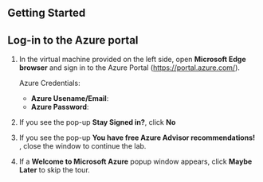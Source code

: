 ## **Getting Started**

## Log-in to the Azure portal

1. In the virtual machine provided on the left side, open **Microsoft Edge browser** and sign in to the Azure Portal (<https://portal.azure.com/>).
   
   Azure Credentials:
   * **Azure Usename/Email**:  <inject key="AzureAdUserEmail"></inject>
   * **Azure Password**:  <inject key="AzureAdUserPassword"></inject>

2. If you see the pop-up  **Stay Signed in?**, click **No**

3. If you see the pop-up **You have free Azure Advisor recommendations!** , close the window to continue the lab. 

4. If a **Welcome to Microsoft Azure** popup window appears, click **Maybe Later** to skip the tour.
